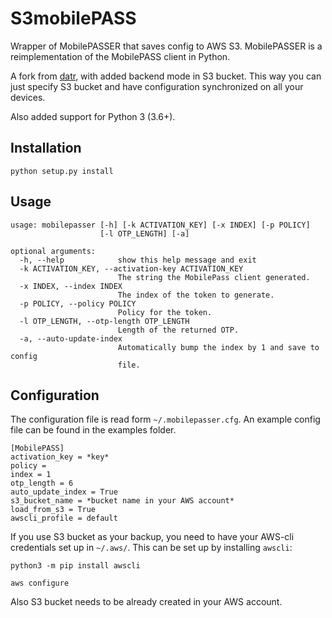 S3mobilePASS
============

Wrapper of MobilePASSER that saves config to AWS S3. MobilePASSER is a reimplementation of the MobilePASS client in Python.

A fork from [datr](https://github.com/datr/MobilePASSER), with added backend mode in S3 bucket. This way you can just specify S3 bucket and have configuration synchronized on all your devices.

Also added support for Python 3 (3.6+).

Installation
------------

```
python setup.py install
```

Usage
-----

```
usage: mobilepasser [-h] [-k ACTIVATION_KEY] [-x INDEX] [-p POLICY]
                    [-l OTP_LENGTH] [-a]

optional arguments:
  -h, --help            show this help message and exit
  -k ACTIVATION_KEY, --activation-key ACTIVATION_KEY
                        The string the MobilePass client generated.
  -x INDEX, --index INDEX
                        The index of the token to generate.
  -p POLICY, --policy POLICY
                        Policy for the token.
  -l OTP_LENGTH, --otp-length OTP_LENGTH
                        Length of the returned OTP.
  -a, --auto-update-index
                        Automatically bump the index by 1 and save to config
                        file.
```

Configuration
-------------
The configuration file is read form `~/.mobilepasser.cfg`. An example config file can be found in the examples folder.
```
[MobilePASS]
activation_key = *key*
policy =
index = 1
otp_length = 6
auto_update_index = True
s3_bucket_name = *bucket name in your AWS account*
load_from_s3 = True
awscli_profile = default
```

If you use S3 bucket as your backup, you need to have your AWS-cli credentials set up in `~/.aws/`. This can be set up by installing `awscli`:

```
python3 -m pip install awscli

aws configure
```

Also S3 bucket needs to be already created in your AWS account.

